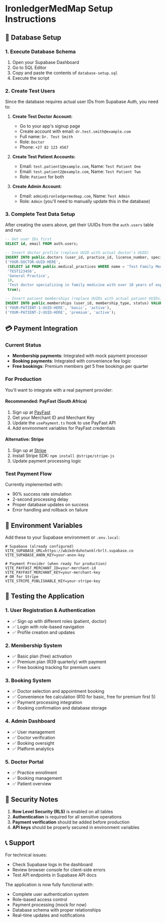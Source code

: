 # IronledgerMedMap Setup Instructions

## 🚀 Database Setup

### 1. Execute Database Schema
1. Open your Supabase Dashboard
2. Go to SQL Editor
3. Copy and paste the contents of `database-setup.sql`
4. Execute the script

### 2. Create Test Users
Since the database requires actual user IDs from Supabase Auth, you need to:

1. **Create Test Doctor Account:**
   - Go to your app's signup page
   - Create account with email: `dr.test.smith@example.com`
   - Full name: `Dr. Test Smith`
   - Role: `Doctor`
   - Phone: `+27 82 123 4567`

2. **Create Test Patient Accounts:**
   - Email: `test.patient1@example.com`, Name: `Test Patient One`
   - Email: `test.patient2@example.com`, Name: `Test Patient Two`
   - Role: `Patient` for both

3. **Create Admin Account:**
   - Email: `admin@ironledgermedmap.com`, Name: `Test Admin`
   - Role: `Admin` (you'll need to manually update this in the database)

### 3. Complete Test Data Setup
After creating the users above, get their UUIDs from the `auth.users` table and run:

```sql
-- Get user IDs first
SELECT id, email FROM auth.users;

-- Insert doctor profile (replace UUID with actual doctor's UUID)
INSERT INTO public.doctors (user_id, practice_id, license_number, specialty, years_of_experience, bio, is_verified) VALUES
('YOUR-DOCTOR-UUID-HERE', 
 (SELECT id FROM public.medical_practices WHERE name = 'Test Family Medical Center' LIMIT 1), 
 'TEST123456', 
 'General Practice', 
 10, 
 'Test doctor specializing in family medicine with over 10 years of experience', 
 true);

-- Insert patient memberships (replace UUIDs with actual patient UUIDs)
INSERT INTO public.memberships (user_id, membership_type, status) VALUES
('YOUR-PATIENT-1-UUID-HERE', 'basic', 'active'),
('YOUR-PATIENT-2-UUID-HERE', 'premium', 'active');
```

## 💳 Payment Integration

### Current Status
- **Membership payments**: Integrated with mock payment processor
- **Booking payments**: Integrated with convenience fee logic
- **Free bookings**: Premium members get 5 free bookings per quarter

### For Production
You'll want to integrate with a real payment provider:

#### Recommended: PayFast (South Africa)
1. Sign up at [PayFast](https://www.payfast.co.za/)
2. Get your Merchant ID and Merchant Key
3. Update the `usePayment.ts` hook to use PayFast API
4. Add environment variables for PayFast credentials

#### Alternative: Stripe
1. Sign up at [Stripe](https://stripe.com/)
2. Install Stripe SDK: `npm install @stripe/stripe-js`
3. Update payment processing logic

### Test Payment Flow
Currently implemented with:
- 90% success rate simulation
- 2-second processing delay
- Proper database updates on success
- Error handling and rollback on failure

## 🔧 Environment Variables

Add these to your Supabase environment or `.env.local`:

```env
# Supabase (already configured)
VITE_SUPABASE_URL=https://wbikdrduhotwnklrbrlt.supabase.co
VITE_SUPABASE_ANON_KEY=your-anon-key

# Payment Provider (when ready for production)
VITE_PAYFAST_MERCHANT_ID=your-merchant-id
VITE_PAYFAST_MERCHANT_KEY=your-merchant-key
# OR for Stripe
VITE_STRIPE_PUBLISHABLE_KEY=your-stripe-key
```

## 🧪 Testing the Application

### 1. User Registration & Authentication
- ✅ Sign up with different roles (patient, doctor)
- ✅ Login with role-based navigation
- ✅ Profile creation and updates

### 2. Membership System
- ✅ Basic plan (free) activation
- ✅ Premium plan (R39 quarterly) with payment
- ✅ Free booking tracking for premium users

### 3. Booking System
- ✅ Doctor selection and appointment booking
- ✅ Convenience fee calculation (R10 for basic, free for premium first 5)
- ✅ Payment processing integration
- ✅ Booking confirmation and database storage

### 4. Admin Dashboard
- ✅ User management
- ✅ Doctor verification
- ✅ Booking oversight
- ✅ Platform analytics

### 5. Doctor Portal
- ✅ Practice enrollment
- ✅ Booking management
- ✅ Patient overview

## 🔐 Security Notes

1. **Row Level Security (RLS)** is enabled on all tables
2. **Authentication** is required for all sensitive operations
3. **Payment verification** should be added before production
4. **API keys** should be properly secured in environment variables

## 📞 Support

For technical issues:
- Check Supabase logs in the dashboard
- Review browser console for client-side errors
- Test API endpoints in Supabase API docs

The application is now fully functional with:
- Complete user authentication system
- Role-based access control
- Payment processing (mock for now)
- Database schema with proper relationships
- Real-time updates and notifications
